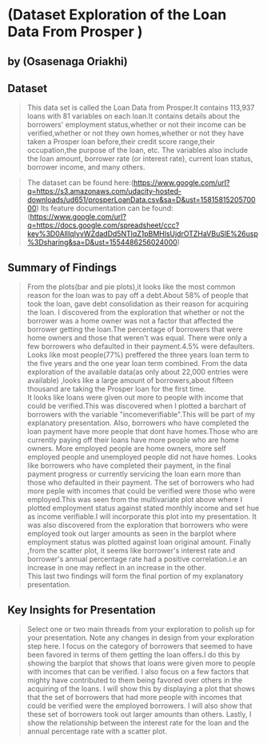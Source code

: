 # (Dataset Exploration of the Loan Data From Prosper )
## by (Osasenaga Oriakhi)


## Dataset

>  This data set is called the Loan Data from Prosper.It contains 113,937 loans with 81 variables on each loan.It contains details about the borrowers' employment status,whether or not their income can be verified,whether or not they own homes,whether or not they have taken a Prosper loan before,their credit score range,their occupation,the purpose of the loan, etc. The variables also include the loan amount, borrower rate (or interest rate), current loan status, borrower income, and many others.

>The dataset can be found here:(https://www.google.com/url?q=https://s3.amazonaws.com/udacity-hosted-downloads/ud651/prosperLoanData.csv&sa=D&ust=1581581520570000)
>Its feature documentation can be found:(https://www.google.com/url?q=https://docs.google.com/spreadsheet/ccc?key%3D0AllIqIyvWZdadDd5NTlqZ1pBMHlsUjdrOTZHaVBuSlE%26usp%3Dsharing&sa=D&ust=1554486256024000)
 

## Summary of Findings
> From the plots(bar and pie plots),it looks like the most common reason for the loan was to pay off a debt.About 58% of people that took the loan, gave debt consolidation as their reason for acquiring the loan.
> I discovered from the exploration that whether or not the borrower was a home owner was not a factor that affected the borrower getting the loan.The percentage of borrowers that were home owners and those that weren't was equal.
> There were only a few borrowers who defaulted in their payment.4.5% were defaulters.
> Looks like most people(77%) preffered the three years loan term to the five years and the one year loan term combined.
> From the data exploration of the available data(as only about 22,000 entries were available) ,looks like a large amount of borrowers,about fifteen thousand are taking the Prosper loan for the first time.  
> It looks like loans were given out more to people with income that could be verified.This was discovered when I plotted a barchart of borrowers with the variable "incomeverifiable".This will be part of my explanatory presentation.
> Also, borrowers who have completed the loan payment have more people that dont have homes.Those who are currently paying off their loans have more people who are home owners.
> More employed people are home owners, more self employed people and unemployed people did not have homes. 
> Looks like borrowers who have completed their payment, in the final payment progress or currently servicing the loan earn more than those who defaulted in their payment. 
> The set of borrowers who had more peple with incomes that could be verified were those who were employed.This was seen from the multivariate plot above where I plotted employment status against stated monthly income and set hue as income verifiable.I will incorporate this plot into my presentation.
> It was also discovered from the exploration that borrowers who were employed took out larger amounts as seen in the barplot where employment status was plotted against loan original amount.
> Finally ,from the scatter plot, it seems like borrower's interest rate and borrower's annual percentage rate had a positive correlation.i.e an increase in one may reflect in an increase in the other.  
This last two findings will form the final portion of my explanatory presentation. 



## Key Insights for Presentation

> Select one or two main threads from your exploration to polish up for your presentation. Note any changes in design from your exploration step here.
I focus on the category of borrowers that seemed to have been favored in terms of them getting the loan offers.I do this by showing the barplot that shows that loans were given more to people with incomes that can be verified.
I also focus on a few factors that mighty have contributed to them being favored over others in the acquiring of the loans. I will show this  by displaying a plot that shows that the set of borrowers that had more people with incomes that could be verified were the employed borrowers. I will also show that these set of borrowers took out larger amounts than others. 
Lastly, I show the relationship between the interest rate for the loan and the annual percentage rate with a scatter plot.